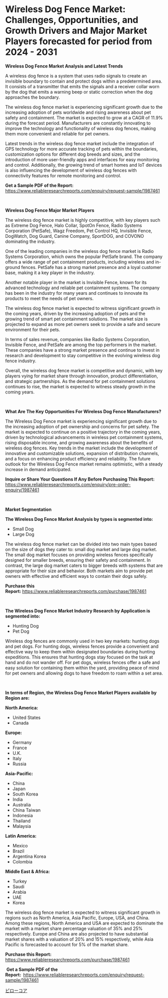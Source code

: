 <p><h1>Wireless Dog Fence Market: Challenges, Opportunities, and Growth Drivers and Major Market Players forecasted for period from 2024 - 2031</h1></p><p><strong>Wireless Dog Fence Market Analysis and Latest Trends</strong></p>
<p><p>A wireless dog fence is a system that uses radio signals to create an invisible boundary to contain and protect dogs within a predetermined area. It consists of a transmitter that emits the signals and a receiver collar worn by the dog that emits a warning beep or static correction when the dog approaches the boundary.</p><p>The wireless dog fence market is experiencing significant growth due to the increasing adoption of pets worldwide and rising awareness about pet safety and containment. The market is expected to grow at a CAGR of 11.9% during the forecast period. Manufacturers are constantly innovating to improve the technology and functionality of wireless dog fences, making them more convenient and reliable for pet owners.</p><p>Latest trends in the wireless dog fence market include the integration of GPS technology for more accurate tracking of pets within the boundaries, customization options for different dog breeds and sizes, and the introduction of more user-friendly apps and interfaces for easy monitoring and control. Additionally, the growing trend of smart homes and IoT devices is also influencing the development of wireless dog fences with connectivity features for remote monitoring and control.</p></p>
<p><strong>Get a Sample PDF of the Report:&nbsp;</strong> <a href="https://www.reliableresearchreports.com/enquiry/request-sample/1987461">https://www.reliableresearchreports.com/enquiry/request-sample/1987461</a></p>
<p>&nbsp;</p>
<p><strong>Wireless Dog Fence Major Market Players</strong></p>
<p><p>The wireless dog fence market is highly competitive, with key players such as Extreme Dog Fence, Halo Collar, SpotOn Fence, Radio Systems Corporation (PetSafe), Wagz Freedom, Pet Control HQ, Invisible Fence, DogWatch, Dog Guard, Canine Company, SportDOG, and COVONO dominating the industry.</p><p>One of the leading companies in the wireless dog fence market is Radio Systems Corporation, which owns the popular PetSafe brand. The company offers a wide range of pet containment products, including wireless and in-ground fences. PetSafe has a strong market presence and a loyal customer base, making it a key player in the industry.</p><p>Another notable player in the market is Invisible Fence, known for its advanced technology and reliable pet containment systems. The company has been in the industry for many years and continues to innovate its products to meet the needs of pet owners.</p><p>The wireless dog fence market is expected to witness significant growth in the coming years, driven by the increasing adoption of pets and the growing trend of smart pet containment solutions. The market size is projected to expand as more pet owners seek to provide a safe and secure environment for their pets.</p><p>In terms of sales revenue, companies like Radio Systems Corporation, Invisible Fence, and PetSafe are among the top performers in the market. These companies have a strong market presence and continue to invest in research and development to stay competitive in the evolving wireless dog fence industry.</p><p>Overall, the wireless dog fence market is competitive and dynamic, with key players vying for market share through innovation, product differentiation, and strategic partnerships. As the demand for pet containment solutions continues to rise, the market is expected to witness steady growth in the coming years.</p></p>
<p>&nbsp;</p>
<p><strong>What Are The Key Opportunities For Wireless Dog Fence Manufacturers?</strong></p>
<p><p>The Wireless Dog Fence market is experiencing significant growth due to the increasing adoption of pet ownership and concerns for pet safety. The market is expected to continue on a positive trajectory in the coming years, driven by technological advancements in wireless pet containment systems, rising disposable income, and growing awareness about the benefits of wireless dog fences. Key trends in the market include the development of innovative and customizable solutions, expansion of distribution channels, and a focus on enhancing product efficiency and reliability. The future outlook for the Wireless Dog Fence market remains optimistic, with a steady increase in demand anticipated.</p></p>
<p><strong>Inquire or Share Your Questions If Any Before Purchasing This Report:</strong> <a href="https://www.reliableresearchreports.com/enquiry/pre-order-enquiry/1987461">https://www.reliableresearchreports.com/enquiry/pre-order-enquiry/1987461</a></p>
<p>&nbsp;</p>
<p><strong>Market Segmentation</strong></p>
<p><strong>The Wireless Dog Fence Market Analysis by types is segmented into:</strong></p>
<p><ul><li>Small Dog</li><li>Large Dog</li></ul></p>
<p><p>The wireless dog fence market can be divided into two main types based on the size of dogs they cater to: small dog market and large dog market. The small dog market focuses on providing wireless fences specifically designed for smaller breeds, ensuring their safety and containment. In contrast, the large dog market caters to bigger breeds with systems that are appropriate for their size and behavior. Both markets aim to provide pet owners with effective and efficient ways to contain their dogs safely.</p></p>
<p><strong>Purchase this Report:&nbsp;</strong><a href="https://www.reliableresearchreports.com/purchase/1987461">https://www.reliableresearchreports.com/purchase/1987461</a></p>
<p>&nbsp;</p>
<p><strong>The Wireless Dog Fence Market Industry Research by Application is segmented into:</strong></p>
<p><ul><li>Hunting Dog</li><li>Pet Dog</li></ul></p>
<p><p>Wireless dog fences are commonly used in two key markets: hunting dogs and pet dogs. For hunting dogs, wireless fences provide a convenient and effective way to keep them within designated boundaries during hunting expeditions. This ensures that hunting dogs stay focused on the task at hand and do not wander off. For pet dogs, wireless fences offer a safe and easy solution for containing them within the yard, providing peace of mind for pet owners and allowing dogs to have freedom to roam within a set area.</p></p>
<p>&nbsp;</p>
<p><strong>In terms of Region, the Wireless Dog Fence Market Players available by Region are:</strong></p>
<p>
    <p> <strong> North America: </strong>
        <ul>
            <li>United States</li>
            <li>Canada</li>
        </ul>
        </p> 
    <p> <strong> Europe: </strong>
        <ul>
            <li>Germany</li>
            <li>France</li>
            <li>U.K.</li>
            <li>Italy</li>
            <li>Russia</li>
        </ul>
        </p> 
    <p> <strong> Asia-Pacific: </strong>
        <ul>
            <li>China</li>
            <li>Japan</li>
            <li>South Korea</li>
            <li>India</li>
            <li>Australia</li>
            <li>China Taiwan</li>
            <li>Indonesia</li>
            <li>Thailand</li>
            <li>Malaysia</li>
        </ul>
        </p> 
    <p> <strong> Latin America: </strong>
        <ul>
            <li>Mexico</li>
            <li>Brazil</li>
            <li>Argentina Korea</li>
            <li>Colombia</li>
        </ul>
        </p> 
    <p> <strong> Middle East & Africa: </strong>
        <ul>
            <li>Turkey</li>
            <li>Saudi</li>
            <li>Arabia</li>
            <li>UAE</li>
            <li>Korea</li>
        </ul>
    </p>
    </p>
<p><p>The wireless dog fence market is expected to witness significant growth in regions such as North America, Asia Pacific, Europe, USA, and China. Among these regions, North America and USA are expected to dominate the market with a market share percentage valuation of 35% and 25% respectively. Europe and China are also projected to have substantial market shares with a valuation of 20% and 15% respectively, while Asia Pacific is forecasted to account for 5% of the market share.</p></p>
<p><strong>Purchase this Report: </strong><a href="https://www.reliableresearchreports.com/purchase/1987461">https://www.reliableresearchreports.com/purchase/1987461</a></p>
<p>&nbsp;<strong>Get a Sample PDF of the Report:&nbsp;&nbsp;</strong><a href="https://www.reliableresearchreports.com/enquiry/request-sample/1987461">https://www.reliableresearchreports.com/enquiry/request-sample/1987461</a></p>
<p><strong></strong></p>
<p><p><a href="https://github.com/lababdou/Market-Research-Report-List-3/blob/main/30566024986.md">ピローコア</a></p></p>